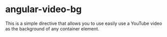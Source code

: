 # angular-video-bg
This is a simple directive that allows you to use easily use a YouTube video as the background of any container element.
